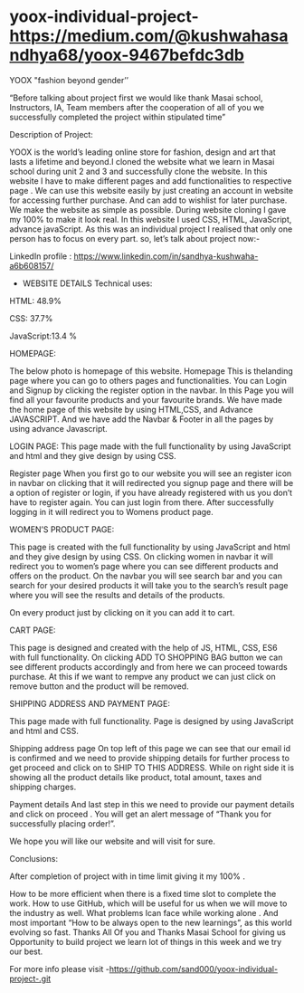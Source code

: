 # yoox-individual-project-  https://medium.com/@kushwahasandhya68/yoox-9467befdc3db



YOOX
"fashion beyond gender’’

“Before talking about project first we would like thank Masai school, Instructors, IA, Team members after the cooperation of all of you we successfully
completed the project within stipulated time”

Description of Project:

YOOX is the world’s leading online store for fashion, design and art that lasts a lifetime and beyond.I cloned the website what we learn in Masai school
during unit 2 and 3 and successfully clone the website. In this website I have to make different pages and add functionalities to respective page . We can use 
this website easily by just creating an account in website for accessing further purchase. And can add to wishlist for later purchase. We make the website as simple
as possible. During website cloning I gave my 100% to make it look real. In this website I used CSS, HTML, JavaScript, advance javaScript. As this was an individual
project I realised that only one person has to focus on every part. so, let’s talk about project now:-


LinkedIn profile : https://www.linkedin.com/in/sandhya-kushwaha-a6b608157/


* WEBSITE DETAILS
Technical uses:

HTML: 48.9%

CSS: 37.7%

JavaScript:13.4 %



HOMEPAGE:

The below photo is homepage of this website.
Homepage
This is thelanding page where you can go to others pages and functionalities. You can Login and Signup by clicking the register option in the navbar.
In this Page you will find all your favourite products and your favourite brands. We have made the home page of this website by using HTML,CSS, and Advance JAVASCRIPT. And we have add the Navbar & Footer in all the pages by using advance Javascript.


LOGIN PAGE:
This page made with the full functionality by using JavaScript and html and they give design by using CSS.


Register page
When you first go to our website you will see an register icon in navbar on clicking that it will redirected you signup page and there will be a option of
register or login, if you have already registered with us you don’t have to register again. You can just login from there. After successfully logging in it will 
redirect you to Womens product page.


WOMEN’S PRODUCT PAGE:

This page is created with the full functionality by using JavaScript and html and they give design by using CSS.
On clicking women in navbar it will redirect you to women’s page where you can see different products and offers on the product. On the navbar you will see search
bar and you can search for your desired products it will take you to the search’s result page where you will see the results and details of the products.

On every product just by clicking on it you can add it to cart.


CART PAGE:

This page is designed and created with the help of JS, HTML, CSS, ES6 with full functionality.
On clicking ADD TO SHOPPING BAG button we can see different products accordingly and from here we can proceed towards purchase. At this if we want to rempve
any product we can just click on remove button and the product will be removed.


SHIPPING ADDRESS AND PAYMENT PAGE:

This page made with full functionality. Page is designed by using JavaScript and html and CSS.


Shipping address page
On top left of this page we can see that our email id is confirmed and we need to provide shipping details for further process to get proceed and click on to 
SHIP TO THIS ADDRESS. While on right side it is showing all the product details like product, total amount, taxes and shipping charges.


Payment details
And last step in this we need to provide our payment details and click on proceed . You will get an alert message of “Thank you for successfully placing order!”.


We hope you will like our website and will visit for sure.


Conclusions:

After completion of project with in time limit giving it my 100% .

How to be more efficient when there is a fixed time slot to complete the work.
How to use GitHub, which will be useful for us when we will move to the industry as well.
What problems Ican face while working alone .
And most important “How to be always open to the new learnings”, as this world evolving so fast.
Thanks All Of you and Thanks Masai School for giving us Opportunity to build project we learn lot of things in this week and we try our best.

For more info please visit -https://github.com/sand000/yoox-individual-project-.git
